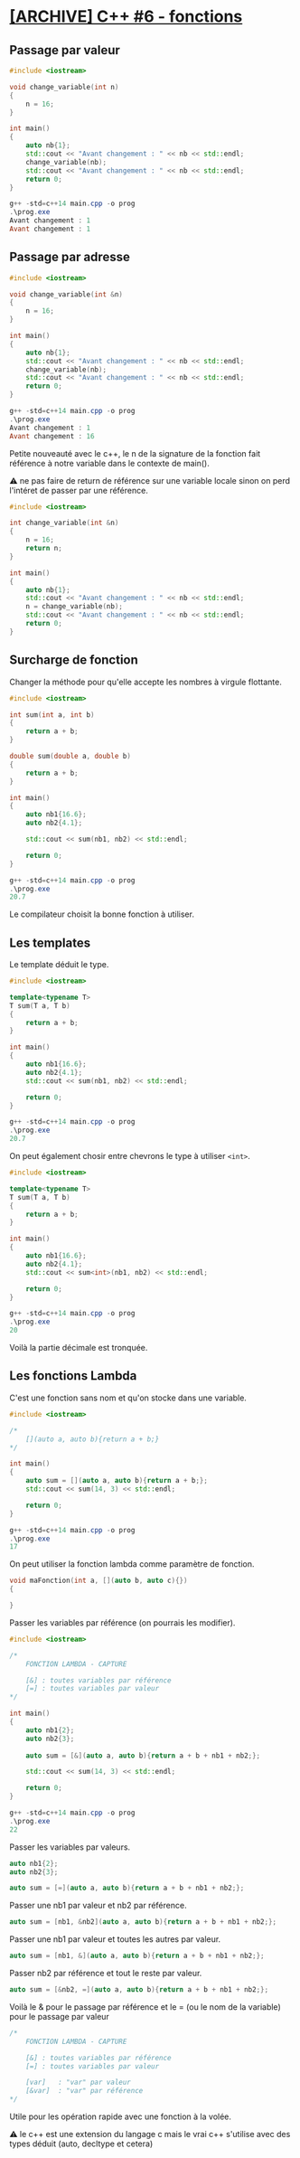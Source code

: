 # [[ARCHIVE] C++ #6 - fonctions](https://www.youtube.com/watch?v=KlsD_zFgFRk&list=PLrSOXFDHBtfG0Fb0g--43a0b47e9hrwlB&index=20)

## Passage par valeur
```cpp
#include <iostream>

void change_variable(int n)
{
    n = 16;
}

int main()
{
    auto nb{1};
    std::cout << "Avant changement : " << nb << std::endl;
    change_variable(nb);
    std::cout << "Avant changement : " << nb << std::endl;
    return 0;
}
```
```powershell
g++ -std=c++14 main.cpp -o prog
.\prog.exe
Avant changement : 1
Avant changement : 1
```

## Passage par adresse
```cpp
#include <iostream>

void change_variable(int &n)
{
    n = 16;
}

int main()
{
    auto nb{1};
    std::cout << "Avant changement : " << nb << std::endl;
    change_variable(nb);
    std::cout << "Avant changement : " << nb << std::endl;
    return 0;
}
```
```powershell
g++ -std=c++14 main.cpp -o prog
.\prog.exe
Avant changement : 1
Avant changement : 16
```

Petite nouveauté avec le c++, le n de la signature de la fonction fait référence à notre variable dans le contexte de main().

:warning: ne pas faire de return de référence sur une variable locale sinon on perd l'intéret de passer par une référence.
```cpp
#include <iostream>

int change_variable(int &n)
{
    n = 16;
    return n;
}

int main()
{
    auto nb{1};
    std::cout << "Avant changement : " << nb << std::endl;
    n = change_variable(nb);
    std::cout << "Avant changement : " << nb << std::endl;
    return 0;
}
```

## Surcharge de fonction

Changer la méthode pour qu'elle accepte les nombres à virgule flottante.

```cpp
#include <iostream>

int sum(int a, int b)
{
    return a + b;
}

double sum(double a, double b)
{
    return a + b;
}

int main()
{
    auto nb1{16.6};
    auto nb2{4.1};

    std::cout << sum(nb1, nb2) << std::endl;

    return 0;
}
```
```powershell
g++ -std=c++14 main.cpp -o prog
.\prog.exe
20.7
```

Le compilateur choisit la bonne fonction à utiliser.

## Les templates

Le template déduit le type.

```cpp
#include <iostream>

template<typename T>
T sum(T a, T b)
{
    return a + b;
}

int main()
{
    auto nb1{16.6};
    auto nb2{4.1};
    std::cout << sum(nb1, nb2) << std::endl;

    return 0;
}
```
```powershell
g++ -std=c++14 main.cpp -o prog
.\prog.exe
20.7
```

On peut également chosir entre chevrons le type à utiliser `<int>`.

```cpp
#include <iostream>

template<typename T>
T sum(T a, T b)
{
    return a + b;
}

int main()
{
    auto nb1{16.6};
    auto nb2{4.1};
    std::cout << sum<int>(nb1, nb2) << std::endl;

    return 0;
}
```
```powershell
g++ -std=c++14 main.cpp -o prog
.\prog.exe
20
```

Voilà la partie décimale est tronquée.

## Les fonctions Lambda

C'est une fonction sans nom et qu'on stocke dans une variable.

```cpp
#include <iostream>

/*
    [](auto a, auto b){return a + b;}
*/

int main()
{
    auto sum = [](auto a, auto b){return a + b;};
    std::cout << sum(14, 3) << std::endl;

    return 0;
}
```
```powershell
g++ -std=c++14 main.cpp -o prog
.\prog.exe
17
```

On peut utiliser la fonction lambda comme paramètre de fonction.

```cpp
void maFonction(int a, [](auto b, auto c){})
{

}
```

Passer les variables par référence (on pourrais les modifier).

```cpp
#include <iostream>

/*
    FONCTION LAMBDA - CAPTURE

    [&] : toutes variables par référence
    [=] : toutes variables par valeur
*/

int main()
{
    auto nb1{2};
    auto nb2{3};
    
    auto sum = [&](auto a, auto b){return a + b + nb1 + nb2;};

    std::cout << sum(14, 3) << std::endl;

    return 0;
}
```
```powershell
g++ -std=c++14 main.cpp -o prog
.\prog.exe
22
```

Passer les variables par valeurs.

```cpp
auto nb1{2};
auto nb2{3};

auto sum = [=](auto a, auto b){return a + b + nb1 + nb2;};
```

Passer une nb1 par valeur et nb2 par référence.

```cpp
auto sum = [nb1, &nb2](auto a, auto b){return a + b + nb1 + nb2;};
```

Passer une nb1 par valeur et toutes les autres par valeur.

```cpp
auto sum = [nb1, &](auto a, auto b){return a + b + nb1 + nb2;};
```

Passer nb2 par référence et tout le reste par valeur.

```cpp
auto sum = [&nb2, =](auto a, auto b){return a + b + nb1 + nb2;};
```

Voilà le & pour le passage par référence et le = (ou le nom de la variable) pour le passage par valeur

```cpp
/*
    FONCTION LAMBDA - CAPTURE

    [&] : toutes variables par référence
    [=] : toutes variables par valeur

    [var]   : "var" par valeur
    [&var]  : "var" par référence
*/
```

Utile pour les opération rapide avec une fonction à la volée.

:warning: le c++ est une extension du langage c mais le vrai c++ s'utilise avec des types déduit (auto, decltype et cetera)